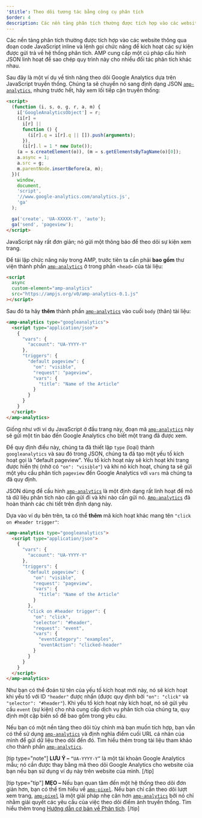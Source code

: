 ```yaml
---
'$title': Theo dõi tương tác bằng công cụ phân tích
$order: 4
description: Các nền tảng phân tích thường được tích hợp vào các website thông qua đoạn code JavaScript inline và lệnh gọi chức năng để kích hoạt các sự kiện được gửi trả về hệ thống phân tích.
---
```


Các nền tảng phân tích thường được tích hợp vào các website thông qua đoạn code JavaScript inline và lệnh gọi chức năng để kích hoạt các sự kiện được gửi trả về hệ thống phân tích. AMP cung cấp một cú pháp cấu hình JSON linh hoạt để sao chép quy trình này cho nhiều đối tác phân tích khác nhau.

Sau đây là một ví dụ về tính năng theo dõi Google Analytics dựa trên JavaScript truyền thống. Chúng ta sẽ chuyển nó sang định dạng JSON [`amp-analytics`](../../../../documentation/components/reference/amp-analytics.md), nhưng trước hết, hãy xem lối tiếp cận truyền thống:

```html
<script>
  (function (i, s, o, g, r, a, m) {
    i['GoogleAnalyticsObject'] = r;
    (i[r] =
      i[r] ||
      function () {
        (i[r].q = i[r].q || []).push(arguments);
      }),
      (i[r].l = 1 * new Date());
    (a = s.createElement(o)), (m = s.getElementsByTagName(o)[0]);
    a.async = 1;
    a.src = g;
    m.parentNode.insertBefore(a, m);
  })(
    window,
    document,
    'script',
    '//www.google-analytics.com/analytics.js',
    'ga'
  );

  ga('create', 'UA-XXXXX-Y', 'auto');
  ga('send', 'pageview');
</script>
```

JavaScript này rất đơn giản; nó gửi một thông báo để theo dõi sự kiện xem trang.

Để tái lập chức năng này trong AMP, trước tiên ta cần phải **bao gồm** thư viện thành phần [`amp-analytics`](../../../../documentation/components/reference/amp-analytics.md) ở trong phần `<head>` của tài liệu:

```html
<script
  async
  custom-element="amp-analytics"
  src="https://ampjs.org/v0/amp-analytics-0.1.js"
></script>
```

Sau đó ta hãy **thêm** thành phần [`amp-analytics`](../../../../documentation/components/reference/amp-analytics.md) vào cuối `body` (thân) tài liệu:

```html
<amp-analytics type="googleanalytics">
  <script type="application/json">
    {
      "vars": {
        "account": "UA-YYYY-Y"
      },
      "triggers": {
        "default pageview": {
          "on": "visible",
          "request": "pageview",
          "vars": {
            "title": "Name of the Article"
          }
        }
      }
    }
  </script>
</amp-analytics>
```

Giống như với ví dụ JavaScript ở đầu trang này, đoạn mã [`amp-analytics`](../../../../documentation/components/reference/amp-analytics.md) này sẽ gửi một tin báo đến Google Analytics cho biết một trang đã được xem.

Để quy định điều này, chúng ta đã thiết lập `type` (loại) thành `googleanalytics` và sau đó trong JSON, chúng ta đã tạo một yếu tố kích hoạt gọi là "default pageview". Yếu tố kích hoạt này sẽ kích hoạt khi trang được hiển thị (nhờ có `"on": "visible"`) và khi nó kích hoạt, chúng ta sẽ gửi một yêu cầu phân tích `pageview` đến Google Analytics với `vars` mà chúng ta đã quy định.

JSON dùng để cấu hình [`amp-analytics`](../../../../documentation/components/reference/amp-analytics.md) là một định dạng rất linh hoạt để mô tả dữ liệu phân tích nào cần gửi đi và khi nào cần gửi nó. [`Amp-analytics`](../../../../documentation/components/reference/amp-analytics.md) đã hoàn thành các chi tiết trên định dạng này.

Dựa vào ví dụ bên trên, ta có thể **thêm** mã kích hoạt khác mang tên `"click on #header trigger"`:

```html
<amp-analytics type="googleanalytics">
  <script type="application/json">
    {
      "vars": {
        "account": "UA-YYYY-Y"
      },
      "triggers": {
        "default pageview": {
          "on": "visible",
          "request": "pageview",
          "vars": {
            "title": "Name of the Article"
          }
        },
        "click on #header trigger": {
          "on": "click",
          "selector": "#header",
          "request": "event",
          "vars": {
            "eventCategory": "examples",
            "eventAction": "clicked-header"
          }
        }
      }
    }
  </script>
</amp-analytics>
```

Như bạn có thể đoán từ tên của yếu tố kích hoạt mới này, nó sẽ kích hoạt khi yếu tố với ID `"header"` được nhấn (được quy định bởi `"on": "click"` và `"selector": "#header"`). Khi yếu tố kích hoạt này kích hoạt, nó sẽ gửi yêu cầu `event` (sự kiện) cho nhà cung cấp dịch vụ phân tích của chúng ta, quy định một cặp biến số để bao gồm trong yêu cầu.

Nếu bạn có một nền tảng theo dõi tùy chỉnh mà bạn muốn tích hợp, bạn vẫn có thể sử dụng [`amp-analytics`](../../../../documentation/components/reference/amp-analytics.md) và định nghĩa điểm cuối URL cá nhân của mình để gửi dữ liệu theo dõi đến đó. Tìm hiểu thêm trong tài liệu tham khảo cho thành phần [`amp-analytics`](../../../../documentation/components/reference/amp-analytics.md).

[tip type="note"] **LƯU Ý –** `“UA-YYYY-Y”` là một tài khoản Google Analytics mẫu; nó cần được thay bằng mã theo dõi Google Analytics cho website của bạn nếu bạn sử dụng ví dụ này trên website của mình. [/tip]

[tip type="tip"] **MẸO –** Nếu bạn quan tâm đến một hệ thống theo dõi đơn giản hơn, bạn có thể tìm hiểu về [`amp-pixel`](../../../../documentation/components/reference/amp-pixel.md). Nếu bạn chỉ cần theo dõi lượt xem trang, [`amp-pixel`](../../../../documentation/components/reference/amp-pixel.md) là một giải pháp nhẹ cân hơn [`amp-analytics`](../../../../documentation/components/reference/amp-analytics.md) bởi nó chỉ nhằm giải quyết các yêu cầu của việc theo dõi điểm ảnh truyền thống. Tìm hiểu thêm trong [Hướng dẫn cơ bản về Phân tích](../../../../documentation/guides-and-tutorials/optimize-measure/configure-analytics/analytics_basics.md). [/tip]
